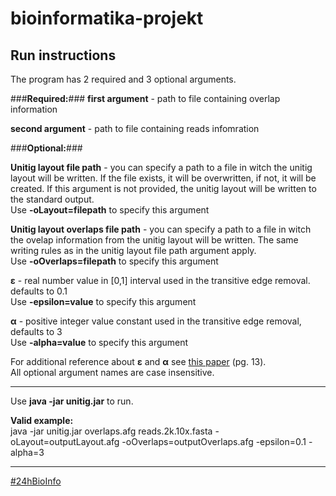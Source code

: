 bioinformatika-projekt
======================

Run instructions
---------------------

The program has 2 required and 3 optional arguments.

###**Required:**###
**first argument** -  path to file containing overlap information

**second argument** - path to file containing reads infomration

###**Optional:**###

**Unitig layout file path** - you can specify a path to a file in witch the unitig layout will be written. If the file exists, it will be overwritten, if not, it will be created. If this argument is not provided, the unitig layout will be written to the standard output.
<br />Use **-oLayout=filepath** to specify this argument

**Unitig layout overlaps file path** - you can specify a path to a file in witch the ovelap information from the unitig layout will be written. The same writing rules as in the unitig layout file path argument apply. 
<br />Use **-oOverlaps=filepath** to specify this argument

**ε** - real number value in [0,1] interval used in the transitive edge removal. defaults to 0.1
<br />Use **-epsilon=value** to specify this argument

**α** - positive integer value constant used in the transitive edge removal, defaults to 3
<br />Use **-alpha=value** to specify this argument

For additional reference about **ε** and **α** see [this paper](http://citeseerx.ist.psu.edu/viewdoc/download?doi=10.1.1.37.9658&rep=rep1&type=pdf) (pg. 13).
<br />All optional argument names are case insensitive.

-----------------------------------
Use **java -jar unitig.jar** to run.

**Valid example:**
<br />java -jar unitig.jar overlaps.afg reads.2k.10x.fasta -oLayout=outputLayout.afg -oOverlaps=outputOverlaps.afg -epsilon=0.1 -alpha=3

-----------------------------------
[#24hBioInfo](https://www.facebook.com/24hprojectchallenge "Check out the construction of this awesome project!")

